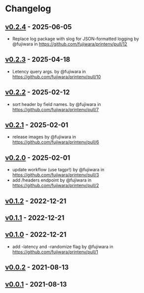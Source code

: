 # Changelog

## [v0.2.4](https://github.com/fujiwara/printenv/compare/v0.2.3...v0.2.4) - 2025-06-05
- Replace log package with slog for JSON-formatted logging by @fujiwara in https://github.com/fujiwara/printenv/pull/12

## [v0.2.3](https://github.com/fujiwara/printenv/compare/v0.2.2...v0.2.3) - 2025-04-18
- Letency query args. by @fujiwara in https://github.com/fujiwara/printenv/pull/10

## [v0.2.2](https://github.com/fujiwara/printenv/compare/v0.2.1...v0.2.2) - 2025-02-12
- sort header by field names. by @fujiwara in https://github.com/fujiwara/printenv/pull/7

## [v0.2.1](https://github.com/fujiwara/printenv/compare/v0.2.0...v0.2.1) - 2025-02-01
- release images by @fujiwara in https://github.com/fujiwara/printenv/pull/6

## [v0.2.0](https://github.com/fujiwara/printenv/compare/v0.1.2...v0.2.0) - 2025-02-01
- update workflow (use tagpr!) by @fujiwara in https://github.com/fujiwara/printenv/pull/3
- add /headers endpoint by @fujiwara in https://github.com/fujiwara/printenv/pull/2

## [v0.1.2](https://github.com/fujiwara/printenv/compare/v0.1.1...v0.1.2) - 2022-12-21

## [v0.1.1](https://github.com/fujiwara/printenv/compare/v0.1.0...v0.1.1) - 2022-12-21

## [v0.1.0](https://github.com/fujiwara/printenv/compare/v0.0.2...v0.1.0) - 2022-12-21
- add -latency and -randomize flag by @fujiwara in https://github.com/fujiwara/printenv/pull/1

## [v0.0.2](https://github.com/fujiwara/printenv/compare/v0.0.1...v0.0.2) - 2021-08-13

## [v0.0.1](https://github.com/fujiwara/printenv/commits/v0.0.1) - 2021-08-13

